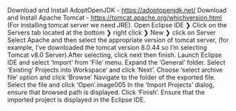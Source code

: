 Download and Install AdoptOpenJDK - https://adoptopenjdk.net/
Download and Install Apache Tomcat - https://tomcat.apache.org/whichversion.html (For installing tomcat server we need JRE).
Open Eclipse IDE ❯ Click on the Servers tab located at the bottom ❯ right click ❯ New ❯ click on Server
Select Apache and then select the appropriate version of tomcat server, (for example, I’ve downloaded the tomcat version 8.0.44 so I’m selecting Tomcat v8.0 Server).After selecting, click next then finish.
Launch Eclipse IDE and select ‘Import’ from ‘File’ menu.
Expand the ‘General’ folder. Select ‘Existing’ Projects into Workspace’ and click ‘Next’.
Choose ‘select archive file’ option and click ‘Browse’
Navigate to the folder of the exported file. Select the file and click ‘Open’.image005
In the ‘Import Projects’ dialog, ensure that browsed path is displayed. Click ‘Finish’.
Ensure that the imported project is displayed in the Eclipse IDE.
